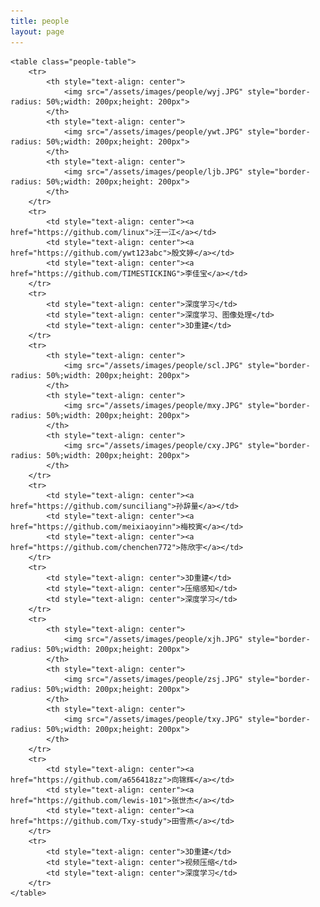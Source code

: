 ```yaml
---
title: people
layout: page
---
```


<style>
        .people-table img {
            border-radius: 50%;
            width: 200px;
            height: 200px;
        }
        
        .people-table{
            font-size: 18px;
        }
    </style>

    <table class="people-table">
        <tr>
            <th style="text-align: center">
                <img src="/assets/images/people/wyj.JPG" style="border-radius: 50%;width: 200px;height: 200px">
            </th>
            <th style="text-align: center">
                <img src="/assets/images/people/ywt.JPG" style="border-radius: 50%;width: 200px;height: 200px">
            </th>
            <th style="text-align: center">
                <img src="/assets/images/people/ljb.JPG" style="border-radius: 50%;width: 200px;height: 200px">
            </th>
        </tr>
        <tr>
            <td style="text-align: center"><a href="https://github.com/linux">汪一江</a></td>
            <td style="text-align: center"><a href="https://github.com/ywt123abc">殷文婷</a></td>
            <td style="text-align: center"><a href="https://github.com/TIMESTICKING">李佳宝</a></td>
        </tr>
        <tr>
            <td style="text-align: center">深度学习</td>
            <td style="text-align: center">深度学习、图像处理</td>
            <td style="text-align: center">3D重建</td>
        </tr>
        <tr>
            <th style="text-align: center">
                <img src="/assets/images/people/scl.JPG" style="border-radius: 50%;width: 200px;height: 200px">
            </th>
            <th style="text-align: center">
                <img src="/assets/images/people/mxy.JPG" style="border-radius: 50%;width: 200px;height: 200px">
            </th>
            <th style="text-align: center">
                <img src="/assets/images/people/cxy.JPG" style="border-radius: 50%;width: 200px;height: 200px">
            </th>
        </tr>
        <tr>
            <td style="text-align: center"><a href="https://github.com/sunciliang">孙辞量</a></td>
            <td style="text-align: center"><a href="https://github.com/meixiaoyinn">梅校寅</a></td>
            <td style="text-align: center"><a href="https://github.com/chenchen772">陈欣宇</a></td>
        </tr>
        <tr>
            <td style="text-align: center">3D重建</td>
            <td style="text-align: center">压缩感知</td>
            <td style="text-align: center">深度学习</td>
        </tr>
        <tr>
            <th style="text-align: center">
                <img src="/assets/images/people/xjh.JPG" style="border-radius: 50%;width: 200px;height: 200px">
            </th>
            <th style="text-align: center">
                <img src="/assets/images/people/zsj.JPG" style="border-radius: 50%;width: 200px;height: 200px">
            </th>
            <th style="text-align: center">
                <img src="/assets/images/people/txy.JPG" style="border-radius: 50%;width: 200px;height: 200px">
            </th>
        </tr>
        <tr>
            <td style="text-align: center"><a href="https://github.com/a656418zz">向锦辉</a></td>
            <td style="text-align: center"><a href="https://github.com/lewis-101">张世杰</a></td>
            <td style="text-align: center"><a href="https://github.com/Txy-study">田雪燕</a></td>
        </tr>
        <tr>
            <td style="text-align: center">3D重建</td>
            <td style="text-align: center">视频压缩</td>
            <td style="text-align: center">深度学习</td>
        </tr>
    </table>
